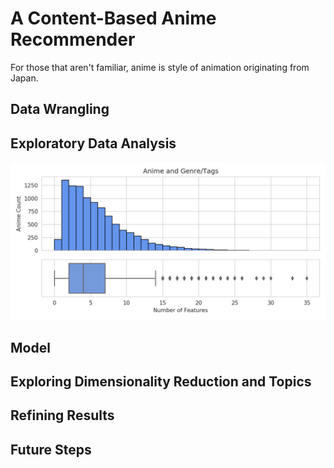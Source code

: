 # A Content-Based Anime Recommender

For those that aren't familiar, anime is style of animation originating from Japan. 

## Data Wrangling

## Exploratory Data Analysis

![anime_feature_counts](<https://github.com/sn-ekstrand/content-based-anime-recommender/blob/master/images/anime_feature_counts.png> "Anime Feature Counts")

## Model

## Exploring Dimensionality Reduction and Topics

## Refining Results

## Future Steps
